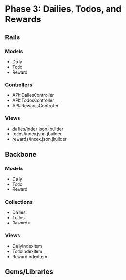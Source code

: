 # Phase 3: Dailies, Todos, and Rewards

## Rails
### Models
* Daily
* Todo
* Reward

### Controllers
* API::DaliesController
* API::TodosController
* API::RewardsController

### Views
* dailies/index.json.jbuilder
* todos/index.json.jbuilder
* rewards/index.json.jbuilder

## Backbone
### Models
* Daily
* Todo
* Reward

### Collections
* Dailies
* Todos
* Rewards

### Views
* DailyIndexItem
* TodoIndexItem
* RewardIndexItem

## Gems/Libraries
